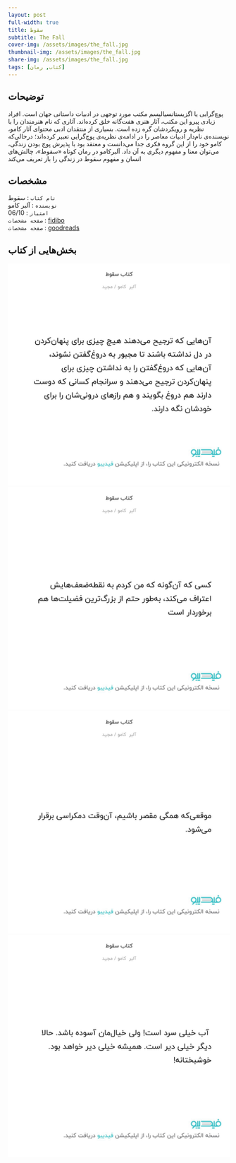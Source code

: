 ```yaml
---
layout: post
full-width: true
title: سقوط
subtitle: The Fall
cover-img: /assets/images/the_fall.jpg
thumbnail-img: /assets/images/the_fall.jpg
share-img: /assets/images/the_fall.jpg
tags: [کتاب, رمان]
---
```


## توضیحات
پوچ‌گرایی یا اگزیستانسیالیسم مکتب مورد توجهی در ادبیات داستانی جهان است. افراد زیادی پیرو این مکتب، آثار هنری هفت‌گانه خلق کرده‌اند. آثاری که نام هنرمندان را با نظریه و رویکردشان گره زده است. بسیاری از منتقدان ادبی محتوای آثار کامو، نویسنده‌ی نام‌دار ادبیات معاصر را در ادامه‌ی نظریه‌ی پوچ‌گرایی تعبیر کرده‌اند؛ درحالی‌که کامو خود را از این گروه فکری جدا می‌دانست و معتقد بود با پذیرش پوچ بودن زندگی، می‌توان معنا و مفهوم دیگری به آن داد. آلبرکامو در رمان کوتاه «سقوط»، چالش‌های انسان و مفهوم سقوط در زندگی را باز تعریف می‌کند

## مشخصات
`نام کتاب` : سقوط  
`نویسنده` : آلبر کامو  
`امتیاز` : 06/10  
`صفحه مشخصات` : [fidibo](https://fidibo.com/book/3100-%DA%A9%D8%AA%D8%A7%D8%A8-%D8%B3%D9%82%D9%88%D8%B7)  
`صفحه مشخصات` : [goodreads](https://www.goodreads.com/book/show/11991.The_Fall)

## بخش‌هایی از کتاب
![mhkarami97](/assets/images/the_fall/01.jpg)
![mhkarami97](/assets/images/the_fall/02.jpg)
![mhkarami97](/assets/images/the_fall/03.jpg)
![mhkarami97](/assets/images/the_fall/04.jpg)